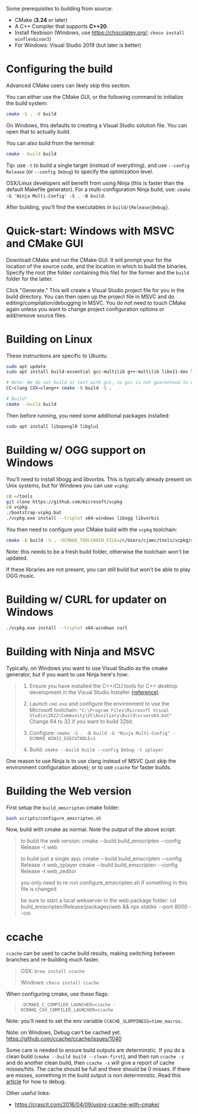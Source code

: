 Some prerequisites to building from source:

- CMake (**3.24** or later)
- A C++ Compiler that supports **C++20**.
- Install flexbison (Windows, use https://chocolatey.org/: `choco install winflexbison3`)
- For Windows: Visual Studio 2019 (but later is better)

# Configuring the build

Advanced CMake users can likely skip this section.

You can either use the CMake GUI, or the following command to initialize the build system:

```sh
cmake -S . -B build
```

On Windows, this defaults to creating a Visual Studio solution file. You can open that to actually build.

You can also build from the terminal:

```sh
cmake --build build
```

Tip: use `-t` to build a single target (instead of everything), and use `--config Release` (or `--config Debug`) to specify the optimization level.

OSX/Linux developers will benefit from using Ninja (this is faster than the default Makefile generator). For a multi-configuration Ninja build, use: `cmake -G 'Ninja Multi-Config' -S . -B build`.

After building, you'll find the executables in `build/{Release|Debug}`.

# Quick-start: Windows with MSVC and CMake GUI

Download CMake and run the CMake GUI. It will prompt your for the location of the source code, and the location in which to build the binaries. Specify the root (the folder containing this file) for the former and the `build` folder for the latter.

Click "Generate." This will create a Visual Studio project file for you in the build directory. You can then open up the project file in MSVC and do editing/compilation/debugging in MSVC. You do not need to touch CMake again unless you want to change project configuration options or add/remove source files.

# Building on Linux

These instructions are specific to Ubuntu.

```sh
sudo apt update
sudo apt install build-essential gcc-multilib g++-multilib libx11-dev libglu1-mesa-dev freeglut3-dev mesa-common-dev libxcursor1 libasound2-dev libgtk-3-dev flex bison

# Note: We do not build or test with gcc, so gcc is not guarenteed to work. clang 14+ is advised.
CC=clang CXX=clang++ cmake -B build -S .

# Build!
cmake --build build
```

Then before running, you need some additional packages installed:
<!-- TODO: why both? I think when using GCC we need to link with libopengl, but with clang we need libglu? -->
```sh
sudo apt install libopengl0 libglu1
```

# Building w/ OGG support on Windows

You'll need to install libogg and libvorbis. This is typically already present on Unix systems, but for Windows you can use `vcpkg`:

```sh
cd ~/tools
git clone https://github.com/microsoft/vcpkg
cd vcpkg
./bootstrap-vcpkg.bat
./vcpkg.exe install --triplet x64-windows libogg libvorbis
```

You then need to configure your CMake build with the `vcpkg` toolchain:

```sh
cmake -B build -S . -DCMAKE_TOOLCHAIN_FILE=/c/Users/cjamc/tools/vcpkg/scripts/buildsystems/vcpkg.cmake
```

Note: this needs to be a fresh build folder, otherwise the toolchain won't be updated.

If these libraries are not present, you can still build but won't be able to play OGG music.

# Building w/ CURL for updater on Windows

```sh
./vcpkg.exe install --triplet x64-windows curl
```

# Building with Ninja and MSVC

Typically, on Windows you want to use Visual Studio as the cmake generator, but if you want to use Ninja here's how:

> 1. Ensure you have installed the C++/CLI tools for C++ desktop development in the Visual Studio Installer [(reference)](https://gitlab.kitware.com/cmake/cmake/-/issues/19815#note_636971)
> 
> 1. Launch `cmd.exe` and configure the environment to use the Microsoft toolchain: `"C:\Program Files\Microsoft Visual Studio\2022\Community\VC\Auxiliary\Build\vcvars64.bat"`
Change 64 to 32 if you want to build 32bit.
> 1. Configure: `cmake -S . -B build -G "Ninja Multi-Config" -DCMAKE_WIN32_EXECUTABLE=1`
> 1. Build: `cmake --build build --config Debug -t zplayer`

One reason to use Ninja is to use clang instead of MSVC (just skip the environment configuration above);
or to use `ccache` for faster builds.

# Building the Web version

First setup the `build_emscripten` cmake folder:

```sh
bash scripts/configure_emscripten.sh
```

Now, build with cmake as normal. Note the output of the above script:

> to build the web version:
>   cmake --build build_emscripten --config Release -t web
> 
> to build just a single app:
>   cmake --build build_emscripten --config Release -t web_zplayer
>   cmake --build build_emscripten --config Release -t web_zeditor
> 
> you only need to re-run configure_emscripten.sh if something in this file is changed
> 
> be sure to start a local webserver in the web package folder:
>   cd build_emscripten/Release/packages/web && npx statikk --port 8000 --coi

# ccache

`ccache` can be used to cache build results, making switching between branches and re-building
much faster.

> OSX: `brew install ccache`
>
> Windows: `choco install ccache`

When configuring cmake, use these flags:
> `-DCMAKE_C_COMPILER_LAUNCHER=ccache -DCMAKE_CXX_COMPILER_LAUNCHER=ccache`

<!-- set CCACHE_CONFIGPATH=C:\Users\cjamc\code\ZeldaClassic\ccache.conf -->

Note: you'll need to set the env variable `CCACHE_SLOPPINESS=time_macros`.

Note: on Windows, Debug can't be cached yet. https://github.com/ccache/ccache/issues/1040

Some care is needed to ensure build outputs are determinstic. If you do a clean build (`cmake --build build --clean-first`), and then run `ccache -z` and do another clean build, then `ccache -s` will give a report of cache misses/hits. The cache should be full and there should be 0 misses. If there are misses, something in the build output is non deterministic. Read this [article](https://interrupt.memfault.com/blog/ccache-debugging) for how to debug.

Other useful links:

- https://crascit.com/2016/04/09/using-ccache-with-cmake/
